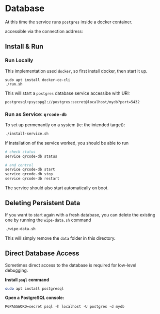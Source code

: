 # Database

At this time the service runs `postgres` inside a docker container.

accessible via the connection address:

## Install & Run

### Run Locally

This implementation used `docker`, so first install docker, then start it up.

```
sudo apt install docker-ce-cli
./run.sh
```

This will start a `postgres` database service accessibe with URI:

```
postgresql+psycopg2://postgres:secret@localhost/mydb?port=5432
```

### Run as Service: `qrcode-db`

To set up permenantly on a system (ie: the intended target):

```bash
./install-service.sh
```

If installation of the service worked, you should be able to run

```bash
# check status
service qrcode-db status

# and control
service qrcode-db start
service qrcode-db stop
service qrcode-db restart
```

The service should also start automatically on boot.

## Deleting Persistent Data

If you want to start again with a fresh database, you can delete the existing
one by running the `wipe-data.sh` command

```bash
./wipe-data.sh
```

This will simply remove the `data` folder in this directory.


## Direct Database Access

Sometimes direct access to the database is required for low-level debugging.

**Install `psql` command**

```bash
sudo apt install postgresql
```

**Open a PostgreSQL console:**

```
PGPASSWORD=secret psql -h localhost -U postgres -d mydb
```
